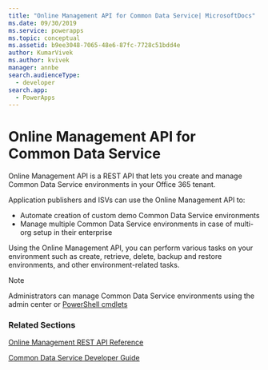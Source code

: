 ```yaml
---
title: "Online Management API for Common Data Service| MicrosoftDocs"
ms.date: 09/30/2019
ms.service: powerapps
ms.topic: conceptual
ms.assetid: b9ee3048-7065-48e6-87fc-7728c51bdd4e
author: KumarVivek
ms.author: kvivek
manager: annbe
search.audienceType: 
  - developer
search.app: 
  - PowerApps
---
```

# Online Management API for Common Data Service

Online Management API is a REST API that lets you create and manage Common Data Service environments in your Office 365 tenant. 

Application publishers and ISVs can use the Online Management API to:
-  Automate creation of custom demo Common Data Service environments
-  Manage multiple Common Data Service environments in case of multi-org setup in their enterprise 

Using the Online Management API, you can perform various tasks on your environment such as create, retrieve, delete, backup and restore environments, and other environment-related tasks.

> [!NOTE]
> Administrators can manage Common Data Service environments using the admin center or [PowerShell cmdlets](/powershell/dynamics365/customer-engagement/overview#get-started-using-the-microsoftxrmonlinemanagementapi-module) 
  
### Related Sections  

[Online Management REST API Reference](/rest/api/admin.services.crm.dynamics.com)

[Common Data Service Developer Guide](/powerapps/developer/common-data-service/overview)
